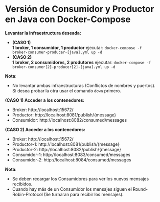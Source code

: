 # Versión de Consumidor y Productor en Java con Docker-Compose

**Levantar la infraestructura deseada:**  
* **(CASO 1)**  
  **1 broker, 1 consumidor, 1 productor** ejecutar: `docker-compose -f broker-consumer-producer-[java].yml up -d`  
* **(CASO 2)**  
  **1 broker, 2 consumidores, 2 produtores** ejecutar: `docker-compose -f broker-consumer[2]-producer[2]-[java].yml up -d`  

**Nota:**  
* No levantar ambas infraestructuras (Conflictos de nombres y puertos). Si desea probar la otra usar el comando `down` primero.

**(CASO 1) Acceder a los contenedores:**  
* Broker: http://localhost:15672/  
* Productor: http://localhost:8081/publish/{message}  
* Consumidor: http://localhost:8082/consumed/messages

**(CASO 2) Acceder a los contenedores:**  
* Broker: http://localhost:15672/  
* Productor-1: http://localhost:8081/publish/{message}
* Productor-2: http://localhost:8082/publish/{message}  
* Consumidor-1: http://localhost:8083/consumed/messages
* Consumidor-2: http://localhost:8084/consumed/messages

**Nota:**  
* Se deben recargar los Consumidores para ver los nuevos mensajes recibidos.  
* Cuando hay más de un Consumidor los mensajes siguen el Round-Robin-Protocol (Se turnaran para recibir los mensajes).
